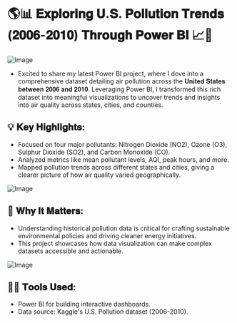# 🌎📊 𝐄𝐱𝐩𝐥𝐨𝐫𝐢𝐧𝐠 𝐔.𝐒. 𝐏𝐨𝐥𝐥𝐮𝐭𝐢𝐨𝐧 𝐓𝐫𝐞𝐧𝐝𝐬 (𝟐𝟎𝟎𝟔-𝟐𝟎𝟏𝟎) 𝐓𝐡𝐫𝐨𝐮𝐠𝐡 𝐏𝐨𝐰𝐞𝐫 𝐁𝐈 📈🌱

![Image](https://github.com/user-attachments/assets/7d9af9c4-1205-4b03-b049-b4bb67607472)

* Excited to share my latest Power BI project, where I dove into a comprehensive dataset detailing air pollution across the 𝐔𝐧𝐢𝐭𝐞𝐝 𝐒𝐭𝐚𝐭𝐞𝐬 𝐛𝐞𝐭𝐰𝐞𝐞𝐧 𝟐𝟎𝟎𝟔 𝐚𝐧𝐝 𝟐𝟎𝟏𝟎. Leveraging Power BI, I transformed this rich dataset into meaningful visualizations to uncover trends and insights into air quality across states, cities, and counties.

## 💡 𝐊𝐞𝐲 𝐇𝐢𝐠𝐡𝐥𝐢𝐠𝐡𝐭𝐬:
* Focused on four major pollutants: Nitrogen Dioxide (NO2), Ozone (O3), Sulphur Dioxide (SO2), and Carbon Monoxide (CO).
* Analyzed metrics like mean pollutant levels, AQI, peak hours, and more.
* Mapped pollution trends across different states and cities, giving a clearer picture of how air quality varied geographically.

![Image](https://github.com/user-attachments/assets/17f7f6ea-ff94-45cd-9556-e5973219bc51)

## 📌 𝐖𝐡𝐲 𝐈𝐭 𝐌𝐚𝐭𝐭𝐞𝐫𝐬:
* Understanding historical pollution data is critical for crafting sustainable environmental policies and driving cleaner energy initiatives. 
* This project showcases how data visualization can make complex datasets accessible and actionable.

![Image](https://github.com/user-attachments/assets/b38dbd18-936c-4901-bcc3-434f6d0e33f5)

## 👨‍💻 𝐓𝐨𝐨𝐥𝐬 𝐔𝐬𝐞𝐝:
* Power BI for building interactive dashboards.
* Data source: Kaggle's U.S. Pollution dataset (2006-2010).
